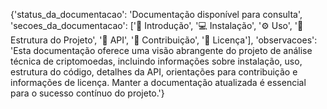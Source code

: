 
{'status_da_documentacao': 'Documentação disponível para consulta', 'secoes_da_documentacao': ['📘 Introdução', '💻 Instalação', '⚙️ Uso', '📂 Estrutura do Projeto', '🔌 API', '🤝 Contribuição', '📜 Licença'], 'observacoes': 'Esta documentação oferece uma visão abrangente do projeto de análise técnica de criptomoedas, incluindo informações sobre instalação, uso, estrutura do código, detalhes da API, orientações para contribuição e informações de licença. Manter a documentação atualizada é essencial para o sucesso contínuo do projeto.'}